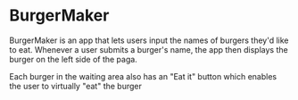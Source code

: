 # BurgerMaker

BurgerMaker is an app that lets users input the names of burgers they'd like to eat.
Whenever a user submits a burger's name, the app then displays the burger on the left side of the paga.

Each burger in the waiting area also has an "Eat it" button which enables the user to virtually "eat" the burger
